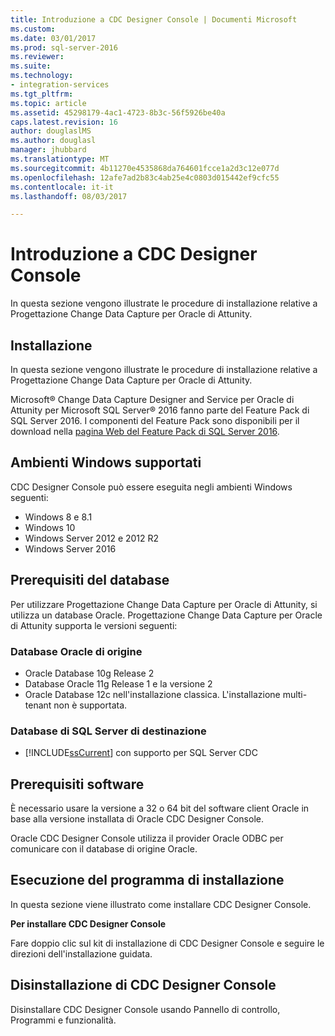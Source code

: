 ```yaml
---
title: Introduzione a CDC Designer Console | Documenti Microsoft
ms.custom: 
ms.date: 03/01/2017
ms.prod: sql-server-2016
ms.reviewer: 
ms.suite: 
ms.technology:
- integration-services
ms.tgt_pltfrm: 
ms.topic: article
ms.assetid: 45298179-4ac1-4723-8b3c-56f5926be40a
caps.latest.revision: 16
author: douglaslMS
ms.author: douglasl
manager: jhubbard
ms.translationtype: MT
ms.sourcegitcommit: 4b11270e4535868da764601fcce1a2d3c12e077d
ms.openlocfilehash: 12afe7ad2b83c4ab25e4c0803d015442ef9cfc55
ms.contentlocale: it-it
ms.lasthandoff: 08/03/2017

---
```

# <a name="the-cdc-designer-console-introduction"></a>Introduzione a CDC Designer Console
  In questa sezione vengono illustrate le procedure di installazione relative a Progettazione Change Data Capture per Oracle di Attunity.  
  
## <a name="installation"></a>Installazione  
 In questa sezione vengono illustrate le procedure di installazione relative a Progettazione Change Data Capture per Oracle di Attunity.  
  
 Microsoft® Change Data Capture Designer and Service per Oracle di Attunity per Microsoft SQL Server® 2016 fanno parte del Feature Pack di SQL Server 2016. I componenti del Feature Pack sono disponibili per il download nella [pagina Web del Feature Pack di SQL Server 2016](http://go.microsoft.com/fwlink/?LinkId=746297).  
  
## <a name="supported-windows-environments"></a>Ambienti Windows supportati  
 CDC Designer Console può essere eseguita negli ambienti Windows seguenti:  
  
-   Windows 8 e 8.1  
-   Windows 10  
-   Windows Server 2012 e 2012 R2
-   Windows Server 2016

## <a name="database-prerequisites"></a>Prerequisiti del database  
 Per utilizzare Progettazione Change Data Capture per Oracle di Attunity, si utilizza un database Oracle. Progettazione Change Data Capture per Oracle di Attunity supporta le versioni seguenti:  
  
### <a name="source-oracle-database"></a>Database Oracle di origine
  
-   Oracle Database 10g Release 2
-   Database Oracle 11g Release 1 e la versione 2
-   Oracle Database 12c nell'installazione classica. L'installazione multi-tenant non è supportata.  

### <a name="target-sql-server-database"></a>Database di SQL Server di destinazione
  
-   [!INCLUDE[ssCurrent](../../includes/sscurrent-md.md)] con supporto per SQL Server CDC  
  
## <a name="software-prerequisites"></a>Prerequisiti software  
 È necessario usare la versione a 32 o 64 bit del software client Oracle in base alla versione installata di Oracle CDC Designer Console.  
  
 Oracle CDC Designer Console utilizza il provider Oracle ODBC per comunicare con il database di origine Oracle.  
  
## <a name="running-the-installation-program"></a>Esecuzione del programma di installazione  
 In questa sezione viene illustrato come installare CDC Designer Console.  
  
 **Per installare CDC Designer Console**  
  
 Fare doppio clic sul kit di installazione di CDC Designer Console e seguire le direzioni dell'installazione guidata.  
  
## <a name="uninstalling-the-cdc-designer-console"></a>Disinstallazione di CDC Designer Console  
 Disinstallare CDC Designer Console usando Pannello di controllo, Programmi e funzionalità.  
  
  
